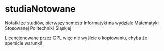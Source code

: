 # studiaNotowane

Notatki ze studiów, pierwszy semestr Informatyki na wydziale Matematyki Stosowanej Politechniki Śląskiej

Licencjonowane przez GPL więc nie wyślcie o kopiowaniu, chyba że spełnicie warunki!

